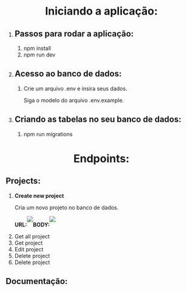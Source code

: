 <h1 align="center"> Iniciando a aplicação: </h1>
<ol>
    <li>
        <h2> Passos para rodar a aplicação: </h2>
        <ol>
            <li>npm install</li>
            <li>npm run dev</li>
        </ol>
    </li>
    <li>
        <h2> Acesso ao banco de dados: </h2>
        <ol>
            <li>Crie um arquivo .env e insira seus dados. </li>
            <p> Siga o modelo do arquivo .env.example.</p>
        </ol>
    </li>
    <li>
        <h2> Criando as tabelas no seu banco de dados: </h2>
        <ol>
            <li>npm run migrations</li>
        </ol>
    </li>
</ol>

<h1 align="center"> Endpoints: </h1>

<h2> Projects: </h2>
<ol>
    <li>
        <p><strong>Create new project</p></strong>
    </li>
    <p>Cria um novo projeto no banco de dados.</p>

<div style="display: flex">
<p><strong>URL:</strong></p> <img src="https://user-images.githubusercontent.com/102433664/223453699-7739a1d2-fd09-428b-90b2-b5c574a380b9.png" />
<p><strong>BODY:</strong></p> <img src="https://user-images.githubusercontent.com/102433664/223526604-4699adbe-ba09-4251-b285-f6b294a9248b.png" />

</div>


<li>Get all project</li>
<li>Get project</li>
<li>Edit project</li>
<li>Delete project</li>
<li>Delete project</li>
</ol>

<h2><strong>Documentação:</stromg></h2>
